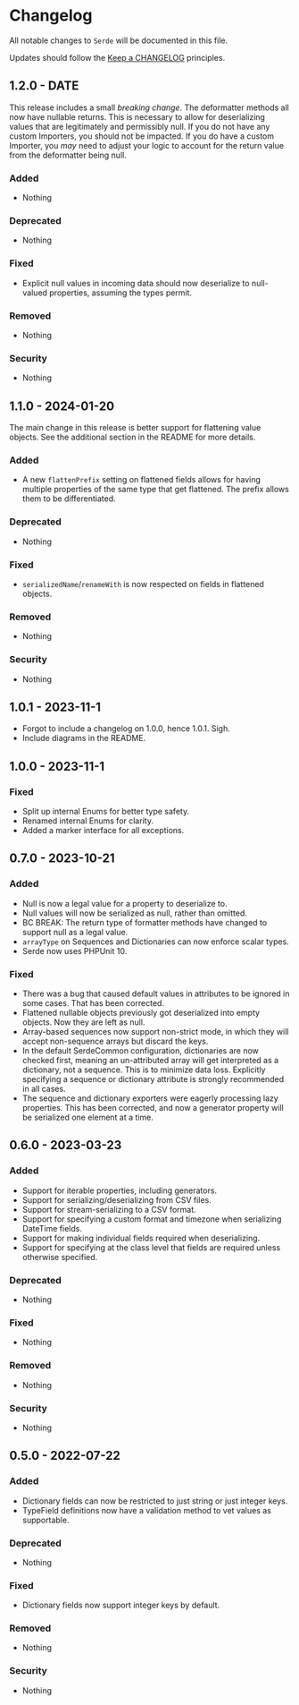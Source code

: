 # Changelog

All notable changes to `Serde` will be documented in this file.

Updates should follow the [Keep a CHANGELOG](http://keepachangelog.com/) principles.

## 1.2.0 - DATE

This release includes a small *breaking change*.  The deformatter methods all now have nullable returns.  This is necessary to allow for deserializing values that are legitimately and permissibly null.  If you do not have any custom Importers, you should not be impacted.  If you do have a custom Importer, you *may* need to adjust your logic to account for the return value from the deformatter being null.

### Added
- Nothing

### Deprecated
- Nothing

### Fixed
- Explicit null values in incoming data should now deserialize to null-valued properties, assuming the types permit.

### Removed
- Nothing

### Security
- Nothing

## 1.1.0 - 2024-01-20

The main change in this release is better support for flattening value objects.  See the additional section in the README for more details.

### Added
- A new `flattenPrefix` setting on flattened fields allows for having multiple properties of the same type that get flattened.  The prefix allows them to be differentiated.

### Deprecated
- Nothing

### Fixed
- `serializedName`/`renameWith` is now respected on fields in flattened objects.

### Removed
- Nothing

### Security
- Nothing

## 1.0.1 - 2023-11-1
- Forgot to include a changelog on 1.0.0, hence 1.0.1. Sigh.
- Include diagrams in the README.

## 1.0.0 - 2023-11-1

### Fixed
- Split up internal Enums for better type safety.
- Renamed internal Enums for clarity.
- Added a marker interface for all exceptions.

## 0.7.0 - 2023-10-21

### Added
- Null is now a legal value for a property to deserialize to.
- Null values will now be serialized as null, rather than omitted.
- BC BREAK: The return type of formatter methods have changed to support null as a legal value.
- `arrayType` on Sequences and Dictionaries can now enforce scalar types.
- Serde now uses PHPUnit 10.

### Fixed
- There was a bug that caused default values in attributes to be ignored in some cases.  That has been corrected.
- Flattened nullable objects previously got deserialized into empty objects.  Now they are left as null.
- Array-based sequences now support non-strict mode, in which they will accept non-sequence arrays but discard the keys.
- In the default SerdeCommon configuration, dictionaries are now checked first, meaning an un-attributed array will get interpreted as a dictionary, not a sequence.  This is to minimize data loss.  Explicitly specifying a sequence or dictionary attribute is strongly recommended in all cases.
- The sequence and dictionary exporters were eagerly processing lazy properties.  This has been corrected, and now a generator property will be serialized one element at a time.

## 0.6.0 - 2023-03-23

### Added
- Support for iterable properties, including generators.
- Support for serializing/deserializing from CSV files.
- Support for stream-serializing to a CSV format.
- Support for specifying a custom format and timezone when serializing DateTime fields.
- Support for making individual fields required when deserializing.
- Support for specifying at the class level that fields are required unless otherwise specified.

### Deprecated
- Nothing

### Fixed
- Nothing

### Removed
- Nothing

### Security
- Nothing

## 0.5.0 - 2022-07-22

### Added
- Dictionary fields can now be restricted to just string or just integer keys.
- TypeField definitions now have a validation method to vet values as supportable.

### Deprecated
- Nothing

### Fixed
- Dictionary fields now support integer keys by default.

### Removed
- Nothing

### Security
- Nothing
